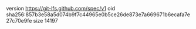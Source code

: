 version https://git-lfs.github.com/spec/v1
oid sha256:857b3e58a5d074b9f7c44965e0b5ce26de873e7a669671b6ecafa7e27c70e9fe
size 14197
